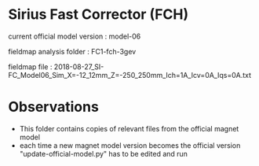 Sirius Fast Corrector (FCH)
===========================

current official model version : model-06

fieldmap analysis folder       : FC1-fch-3gev

fieldmap file                  : 2018-08-27_SI-FC_Model06_Sim_X=-12_12mm_Z=-250_250mm_Ich=1A_Icv=0A_Iqs=0A.txt


Observations
============

- This folder contains copies of relevant files from the official magnet model
- each time a new magnet model version becomes the official version "update-official-model.py" has to be edited and run
